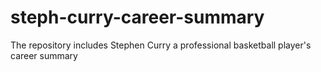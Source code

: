 # steph-curry-career-summary
The repository includes Stephen Curry a professional basketball player's career summary

